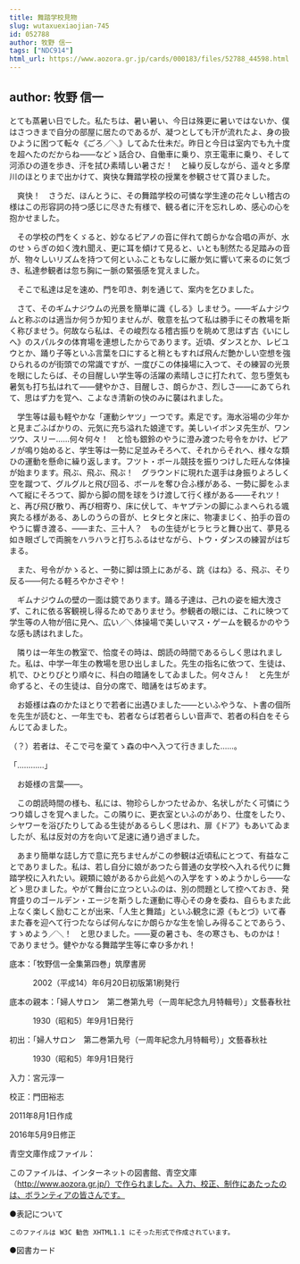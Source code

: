```yaml
---
title: 舞踏学校見物
slug: wutaxuexiaojian-745
id: 052788
author: 牧野 信一
tags: ["NDC914"]
html_url: https://www.aozora.gr.jp/cards/000183/files/52788_44598.html
---
```


## author: 牧野 信一

とても蒸暑い日でした。私たちは、暑い暑い、今日は殊更に暑いではないか、僕はさつきまで自分の部屋に居たのであるが、凝つとしても汗が流れたよ、身の扱ひように困つて転々《ごろ／＼》してゐた仕未だ。昨日と今日は室内でも九十度を超へたのだからね――などゝ話合ひ、自働車に乗り、京王電車に乗り、そして河添ひの道を歩き、汗を拭ひ素晴しい暑さだ！　と繰り反しながら、遥々と多摩川のほとりまで出かけて、爽快な舞踏学校の授業を参観させて貰ひました。

　爽快！　さうだ、ほんとうに、その舞踏学校の可憐な学生達の花々しい稽古の様はこの形容詞の持つ感じに尽きた有様で、観る者に汗を忘れしめ、感心の心を抱かせました。

　その学校の門をくゞると、妙なるピアノの音に伴れて朗らかな合唱の声が、水のせゝらぎの如く洩れ聞え、更に耳を傾けて見ると、いとも制然たる足踏みの音が、物々しいリズムを持つて何といふこともなしに厳か気に響いて来るのに気づき、私達参観者は忽ち胸に一脈の緊張感を覚えました。

　そこで私達は足を速め、門を叩き、刺を通じて、案内を乞ひました。

　さて、そのギムナジウムの光景を簡単に識《しる》しませう。――ギムナジウムと称ぶのは適当か何うか知りませんが、敬意を払つて私は勝手にその教場を斯く称びませう。何故なら私は、その峻烈なる稽古振りを眺めて思はず古《いにしへ》のスパルタの体育場を連想したからであります。近頃、ダンスとか、レビユウとか、踊り子等といふ言葉を口にすると稍ともすれば飛んだ艶かしい空想を強ひられるのが街頭での常識ですが、一度びこの体操場に入つて、その練習の光景を眼にしたらば、その目醒しい学生等の活躍の素晴しさに打たれて、忽ち堕気も暑気も打ち払はれて――健やかさ、目醒しさ、朗らかさ、烈しさ――にあてられて、思はず力を覚へ、こよなき清新の快のみに襲はれました。

　学生等は最も軽やかな「運動シヤツ」一つです。素足です。海水浴場の少年かと見まごふばかりの、元気に充ち溢れた娘達です。美しいイボンヌ先生が、ワンツウ、スリー……何々何々！　と恰も銀鈴のやうに澄み渡つた号令をかけ、ピアノが鳴り始めると、学生等は一勢に足並みそろへて、それからそれへ、様々な類ひの運動を懸命に繰り返します。フツト・ボール競技を振りつけした旺んな体操が始まります。飛ぶ、飛ぶ、飛ぶ！　グラウンドに現れた選手は身振りよろしく空を蹴つて、グルグルと飛び回る、ボールを奪ひ合ふ様がある、一勢に脚をふまへて縦にそろつて、脚から脚の間を球をうけ渡して行く様がある――それツ！　と、再び飛び散り、再び相寄り、床に伏して、キヤプテンの脚にふまへられる颯爽たる様がある、あしのうらの音が、ヒタヒタと床に、物凄まじく、拍手の音のやうに響き渡る、――また、三十人？　もの生徒がヒラヒラと舞ひ出て、夢見る如き眼ざしで両腕をハラハラと打ちふるはせながら、トウ・ダンスの練習がはぢまる。

　また、号令がかゝると、一勢に脚は頭上にあがる、跳《はね》る、飛ぶ、そり反る――何たる軽ろやかさぞや！

　ギムナジウムの壁の一面は鏡であります。踊る子達は、己れの姿を細大洩さず、これに依る客観視し得るためでありませう。参観者の眼には、これに映つて学生等の人物が倍に見へ、広い／＼体操場で美しいマス・ゲームを観るかのやうな感も誘はれました。

　隣りは一年生の教室で、恰度その時は、朗読の時間であるらしく思はれました。私は、中学一年生の教場を思ひ出しました。先生の指名に依つて、生徒は、机で、ひとりびとり順々に、科白の暗誦をしてゐました。何々さん！　と先生が命ずると、その生徒は、自分の席で、暗誦をはぢめます。

　お姫様は森のかたほとりで若者に出遇ひました――といふやうな、ト書の個所を先生が読むと、一年生でも、若者ならば若者らしい音声で、若者の科白をそらんじてゐました。

（？）若者は、そこで弓を棄てゝ森の中へ入つて行きました……。

「…………」

　お姫様の言葉――。

　この朗読時間の様も、私には、物珍らしかつたせゐか、名状しがたく可憐にうつり嬉しさを覚へました。この隣りに、更衣室といふのがあり、仕度をしたり、シヤワーを浴びたりしてゐる生徒があるらしく思はれ、扉《ドア》もあいてゐましたが、私は反対の方を向いて足速に通り過ぎました。

　あまり簡単な誌し方で意に充ちませんがこの参観は近頃私にとつて、有益なことでありました。私は、若し自分に娘があつたら普通の女学校へ入れる代りに舞踏学校に入れたい。親類に娘があるから此処への入学をすゝめようかしら――などゝ思ひました。やがて舞台に立つといふのは、別の問題として控へておき、発育盛りのゴールデン・エージを斯うした運動に専心その身を委ね、自らもまた此上なく楽しく励むことが出来、「人生と舞踏」といふ観念に源《もとづ》いて春また春を迎へて行つたならば何んなにか朗らかな生を愉しみ得ることであらう、すゝめよう／＼！　と思ひました。――夏の暑さも、冬の寒さも、ものかは！　でありませう。健やかなる舞踏学生等に幸ひ多かれ！













底本：「牧野信一全集第四巻」筑摩書房

　　　2002（平成14）年6月20日初版第1刷発行

底本の親本：「婦人サロン　第二巻第九号（一周年紀念九月特輯号）」文藝春秋社

　　　1930（昭和5）年9月1日発行

初出：「婦人サロン　第二巻第九号（一周年紀念九月特輯号）」文藝春秋社

　　　1930（昭和5）年9月1日発行

入力：宮元淳一

校正：門田裕志

2011年8月1日作成

2016年5月9日修正

青空文庫作成ファイル：

このファイルは、インターネットの図書館、青空文庫（http://www.aozora.gr.jp/）で作られました。入力、校正、制作にあたったのは、ボランティアの皆さんです。











●表記について


	このファイルは W3C 勧告 XHTML1.1 にそった形式で作成されています。







●図書カード